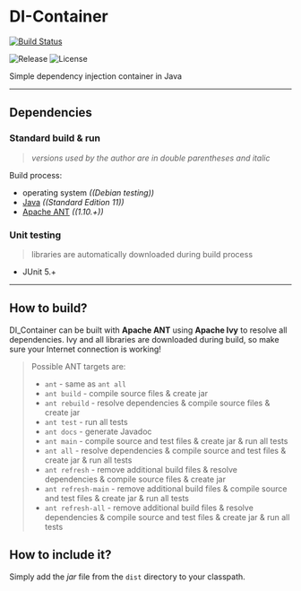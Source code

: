 # DI-Container
[![Build Status](https://travis-ci.org/ref-humbold/DI-Container.svg?branch=master)](https://travis-ci.org/ref-humbold/DI-Container)

![Release](https://img.shields.io/github/v/release/ref-humbold/DI-Container?style=plastic)
![License](https://img.shields.io/github/license/ref-humbold/DI-Container?style=plastic)

Simple dependency injection container in Java

-----

## Dependencies

### Standard build & run
> *versions used by the author are in double parentheses and italic*

Build process:
+ operating system *((Debian testing))*
+ [Java](https://www.oracle.com/technetwork/java/javase/overview/index.html) *((Standard Edition 11))*
+ [Apache ANT](http://ant.apache.org/) *((1.10.+))*

### Unit testing
> libraries are automatically downloaded during build process

+ JUnit 5.+

-----

## How to build?
DI_Container can be built with **Apache ANT** using **Apache Ivy** to resolve all dependencies. Ivy and all libraries are downloaded during build, so make sure your Internet connection is working!

> Possible ANT targets are:
> + `ant` - same as `ant all`
> + `ant build` - compile source files & create jar
> + `ant rebuild` - resolve dependencies & compile source files & create jar
> + `ant test` - run all tests
> + `ant docs` - generate Javadoc
> + `ant main` - compile source and test files & create jar & run all tests
> + `ant all` - resolve dependencies & compile source and test files & create jar & run all tests
> + `ant refresh` - remove additional build files & resolve dependencies & compile source files & create jar
> + `ant refresh-main` - remove additional build files & compile source and test files & create jar & run all tests
> + `ant refresh-all` - remove additional build files & resolve dependencies & compile source and test files & create jar & run all tests

## How to include it?
Simply add the *jar* file from the `dist` directory to your classpath.

